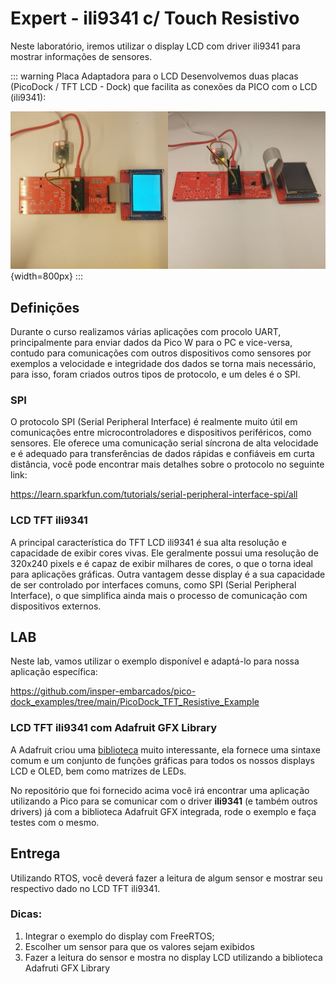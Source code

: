 # Expert - ili9341 c/ Touch Resistivo

Neste laboratório, iremos utilizar o display LCD com driver ili9341 para mostrar informações de sensores. 

::: warning Placa Adaptadora para o LCD
Desenvolvemos duas placas (PicoDock / TFT LCD - Dock) que facilita as conexões da PICO com o LCD (ili9341):
	
![](imgs-ili9341-resistive/pico_tft_lcd_dock.jpeg){width=800px}
:::

## Definições

Durante o curso realizamos várias aplicações com procolo UART, principalmente para enviar dados da Pico W para o PC e vice-versa, contudo para comunicações com outros dispositivos como sensores por exemplos a velocidade e integridade dos dados se torna mais necessário, para isso, foram criados outros tipos de protocolo, e um deles é o SPI.

### SPI

O protocolo SPI (Serial Peripheral Interface) é realmente muito útil em comunicações entre microcontroladores e dispositivos periféricos, como sensores. Ele oferece uma comunicação serial síncrona de alta velocidade e é adequado para transferências de dados rápidas e confiáveis em curta distância, você pode encontrar mais detalhes sobre o protocolo no seguinte link:

https://learn.sparkfun.com/tutorials/serial-peripheral-interface-spi/all

### LCD TFT ili9341

<!--

![](imgs-bme280-ili9341/tft_lcd_ili9341.jpg){width=400px}
-->

A principal característica do TFT LCD ili9341 é sua alta resolução e capacidade de exibir cores vivas. Ele geralmente possui uma resolução de 320x240 pixels e é capaz de exibir milhares de cores, o que o torna ideal para aplicações gráficas. Outra vantagem desse display é a sua capacidade de ser controlado por interfaces comuns, como SPI (Serial Peripheral Interface), o que simplifica ainda mais o processo de comunicação com dispositivos externos.

## LAB

Neste lab, vamos utilizar o exemplo disponível e adaptá-lo para nossa aplicação específica:

https://github.com/insper-embarcados/pico-dock_examples/tree/main/PicoDock_TFT_Resistive_Example

### LCD TFT ili9341 com Adafruit GFX Library

A Adafruit criou uma [biblioteca](https://learn.adafruit.com/adafruit-gfx-graphics-library/overview) muito interessante, ela fornece uma sintaxe comum e um conjunto de funções gráficas para todos os nossos displays LCD e OLED, bem como matrizes de LEDs.

No repositório que foi fornecido acima você irá encontrar uma aplicação utilizando a Pico para se comunicar com o driver **ili9341** (e também outros drivers) já com a biblioteca Adafruit GFX integrada, rode o exemplo e faça testes com o mesmo.

## Entrega

Utilizando RTOS, você deverá  fazer a leitura de algum sensor e mostrar seu respectivo dado no LCD TFT ili9341.

### Dicas:

1. Integrar o exemplo do display com FreeRTOS;
2. Escolher um sensor para que os valores sejam exibidos
3. Fazer a leitura do sensor e mostra no display LCD utilizando a biblioteca Adafruti GFX Library
